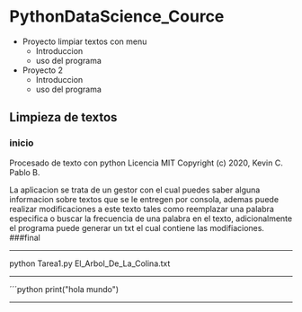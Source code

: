 # PythonDataScience_Cource

- Proyecto limpiar textos con menu
  - Introduccion
  - uso del programa
- Proyecto 2
  - Introduccion
  - uso del programa

## Limpieza de textos
### inicio

Procesado de texto con python
Licencia MIT
Copyright (c) 2020, Kevin C. Pablo B.

La aplicacion se trata de un gestor con el cual puedes saber alguna informacion sobre textos que se le entregen por consola, ademas puede realizar modificaciones a este texto tales como reemplazar una palabra especifica o buscar la frecuencia de una palabra en el texto, adicionalmente el programa puede generar un txt el cual contiene las modifiaciones.
###final

-----

python Tarea1.py El_Arbol_De_La_Colina.txt

-----

´´´python
print("hola mundo")

-----
